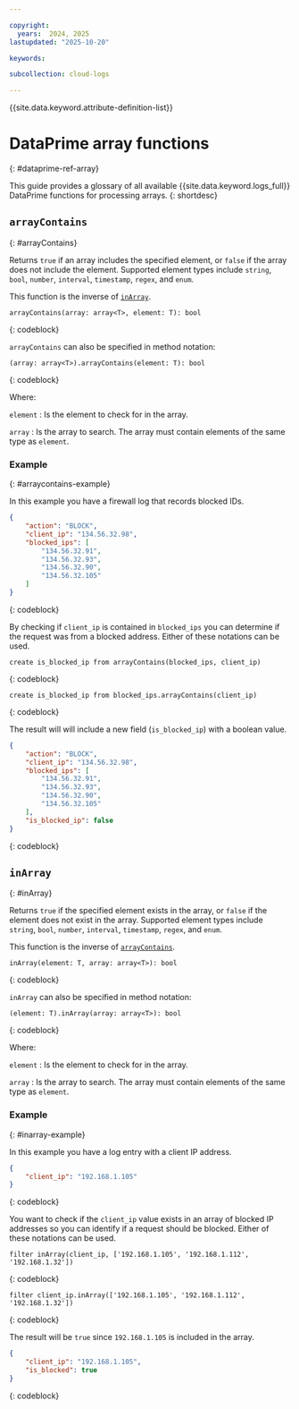 ```yaml
---

copyright:
  years:  2024, 2025
lastupdated: "2025-10-20"

keywords:

subcollection: cloud-logs

---
```


{{site.data.keyword.attribute-definition-list}}

# DataPrime array functions
{: #dataprime-ref-array}

This guide provides a glossary of all available {{site.data.keyword.logs_full}} DataPrime functions for processing arrays.
{: shortdesc}

## `arrayContains`
{: #arrayContains}

Returns `true` if an array includes the specified element, or `false` if the array does not include the element. Supported element types include `string`, `bool`, `number`, `interval`, `timestamp`, `regex`, and `enum`.

This function is the inverse of [`inArray`](/docs/cloud-logs?topic=cloud-logs-dataprime-ref-array#inArray).

```text
arrayContains(array: array<T>, element: T): bool
```
{: codeblock}

`arrayContains` can also be specified in method notation:

```text
(array: array<T>).arrayContains(element: T): bool
```
{: codeblock}

Where:

`element`
:   Is the element to check for in the array.

`array`
:   Is the array to search. The array must contain elements of the same type as `element`.

### Example
{: #arraycontains-example}

In this example you have a firewall log that records blocked IDs. 

```json
{
    "action": "BLOCK",
    "client_ip": "134.56.32.98",
    "blocked_ips": [
        "134.56.32.91",
        "134.56.32.93",
        "134.56.32.90",
        "134.56.32.105"
    ]
}
```
{: codeblock}

By checking if `client_ip` is contained in `blocked_ips` you can determine if the request was from a blocked address. Either of these notations can be used.

```text
create is_blocked_ip from arrayContains(blocked_ips, client_ip)
```
{: codeblock}

```text
create is_blocked_ip from blocked_ips.arrayContains(client_ip)
```
{: codeblock}

The result will will include a new field (`is_blocked_ip`) with a boolean value.

```json
{
    "action": "BLOCK",
    "client_ip": "134.56.32.98",
    "blocked_ips": [
        "134.56.32.91",
        "134.56.32.93",
        "134.56.32.90",
        "134.56.32.105"
    ],
    "is_blocked_ip": false
}
```
{: codeblock}


## `inArray`
{: #inArray}

Returns `true` if the specified element exists in the array, or `false` if the element does not exist in the array. Supported element types include `string`, `bool`, `number`, `interval`, `timestamp`, `regex`, and `enum`.

This function is the inverse of [`arrayContains`](/docs/cloud-logs?topic=cloud-logs-dataprime-ref-array#arrayContains).

```text
inArray(element: T, array: array<T>): bool
```
{: codeblock}

`inArray` can also be specified in method notation:

```text
(element: T).inArray(array: array<T>): bool
```
{: codeblock}

Where:

`element`
:   Is the element to check for in the array.

`array`
:   Is the array to search. The array must contain elements of the same type as `element`.

### Example
{: #inarray-example}

In this example you have a log entry with a client IP address.

```json
{
    "client_ip": "192.168.1.105"
}
```
{: codeblock}

You want to check if the `client_ip` value exists in an array of blocked IP addresses so you can identify if a request should be blocked. Either of these notations can be used.

```text
filter inArray(client_ip, ['192.168.1.105', '192.168.1.112', '192.168.1.32'])
```
{: codeblock}

```text
filter client_ip.inArray(['192.168.1.105', '192.168.1.112', '192.168.1.32'])
```
{: codeblock}

The result will be `true` since `192.168.1.105` is included in the array.

```json
{
    "client_ip": "192.168.1.105",
    "is_blocked": true
}
```
{: codeblock}
